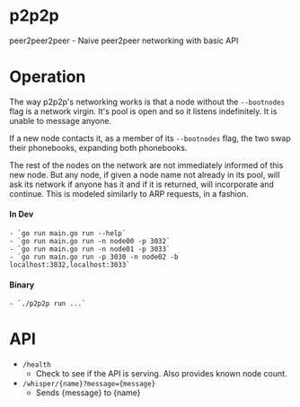 # p2p2p
peer2peer2peer - Naive peer2peer networking with basic API

# Operation

The way p2p2p's networking works is that a node without the `--bootnodes` flag is a network virgin. It's pool is open and so it listens indefinitely. It is unable to message anyone.

If a new node contacts it, as a member of its `--bootnodes` flag, the two swap their phonebooks, expanding both phonebooks.

The rest of the nodes on the network are not immediately informed of this new node. But any node, if given a node name not already in its pool, will ask its network if anyone has it and if it is returned, will incorporate and continue. This is modeled similarly to ARP requests, in a fashion.

#### In Dev
    - `go run main.go run --help`
    - `go run main.go run -n node00 -p 3032`
    - `go run main.go run -n node01 -p 3033`
    - `go run main.go run -p 3030 -n node02 -b localhost:3032,localhost:3033`
#### Binary
    - `./p2p2p run ...`

# API

- `/health`
  - Check to see if the API is serving. Also provides known node count.
- `/whisper/{name}?message={message}`
  - Sends {message} to {name}